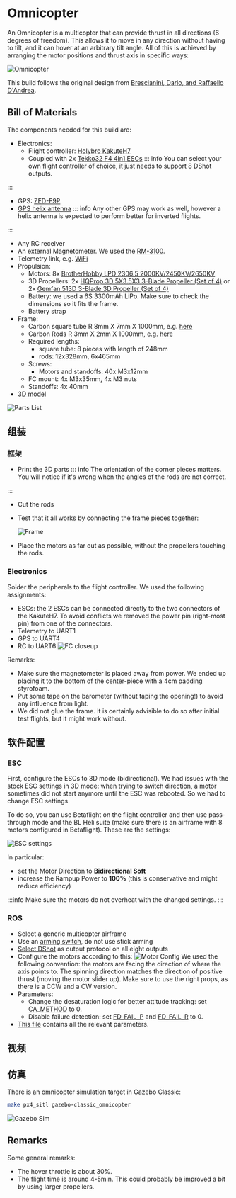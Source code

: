 # Omnicopter

An Omnicopter is a multicopter that can provide thrust in all directions (6 degrees of freedom).
This allows it to move in any direction without having to tilt, and it can hover at an arbitrary tilt angle.
All of this is achieved by arranging the motor positions and thrust axis in specific ways:

![Omnicopter](../../assets/airframes/multicopter/omnicopter/frame.jpg)

This build follows the original design from [Brescianini, Dario, and Raffaello D'Andrea](https://www.youtube.com/watch?v=sIi80LMLJSY).

## Bill of Materials

The components needed for this build are:

- Electronics:
  - Flight controller: [Holybro KakuteH7](../flight_controller/kakuteh7.md)
  - Coupled with 2x [Tekko32 F4 4in1 ESCs](https://holybro.com/products/tekko32-f4-4in1-50a-esc)
    ::: info
    You can select your own flight controller of choice, it just needs to support 8 DShot outputs.

:::
  - GPS: [ZED-F9P](https://www.gnss.store/gnss-gps-modules/105-ublox-zed-f9p-rtk-gnss-receiver-board-with-sma-base-or-rover.html?search_query=ZED-F9P&results=11)
  - [GPS helix antenna](https://www.gnss.store/rf-gps-antennas/28-high-performance-multi-band-gnss-active-quad-helix-antenna-for-rtk.html)
    ::: info
    Any other GPS may work as well, however a helix antenna is expected to perform better for inverted flights.

:::
  - Any RC receiver
  - An external Magnetometer. We used the [RM-3100](https://store-drotek.com/893-professional-grade-magnetometer-rm3100.html).
  - Telemetry link, e.g. [WiFi](../telemetry/telemetry_wifi.md)
- Propulsion:
  - Motors: 8x [BrotherHobby LPD 2306.5 2000KV/2450KV/2650KV](https://www.getfpv.com/brotherhobby-lpd-2306-5-2000kv-2450kv-2650kv-motor.html)
  - 3D Propellers: 2x [HQProp 3D 5X3.5X3 3-Blade Propeller (Set of 4)](https://www.getfpv.com/hqprop-3d-5x3-5x3-3-blade-propeller-set-of-4.html) or 2x [Gemfan 513D 3-Blade 3D Propeller (Set of 4)](https://www.getfpv.com/gemfan-513d-durable-3-blade-propeller-set-of-4.html)
  - Battery: we used a 6S 3300mAh LiPo. Make sure to check the dimensions so it fits the frame.
  - Battery strap
- Frame:
  - Carbon square tube R 8mm X 7mm X 1000mm, e.g. [here](https://shop.swiss-composite.ch/pi/Halbfabrikate/Rohre/Vierkant-Rohre/CFK-Vierkantrohr-8x8-7x7mm.html)
  - Carbon Rods R 3mm X 2mm X 1000mm, e.g. [here](https://shop.swiss-composite.ch/pi/Halbfabrikate/Rohre/CFK-Rohre-pultrudiert-pullwinding/Carbon-Microtubes-100cm-x-20-3mm.html)
  - Required lengths:
    - square tube: 8 pieces with length of 248mm
    - rods: 12x328mm, 6x465mm
  - Screws:
    - Motors and standoffs: 40x M3x12mm
  - FC mount: 4x M3x35mm, 4x M3 nuts
  - Standoffs: 4x 40mm
- [3D model](https://cad.onshape.com/documents/eaff30985f1298dc6ce8ce13/w/2f662e604240c4082682e5e3/e/ad2b2245b73393cf369132f7)

![Parts List](../../assets/airframes/multicopter/omnicopter/parts_list.jpg)

## 组装

### 框架

- Print the 3D parts
  ::: info
  The orientation of the corner pieces matters.
  You will notice if it's wrong when the angles of the rods are not correct.

:::

- Cut the rods

- Test that it all works by connecting the frame pieces together:

  ![Frame](../../assets/airframes/multicopter/omnicopter/frame_only.jpg)

- Place the motors as far out as possible, without the propellers touching the rods.

### Electronics

Solder the peripherals to the flight controller. We used the following assignments:

- ESCs: the 2 ESCs can be connected directly to the two connectors of the KakuteH7.
  To avoid conflicts we removed the power pin (right-most pin) from one of the connectors.
- Telemetry to UART1
- GPS to UART4
- RC to UART6
  ![FC closeup](../../assets/airframes/multicopter/omnicopter/fc_closeup.jpg)

Remarks:

- Make sure the magnetometer is placed away from power.
  We ended up placing it to the bottom of the center-piece with a 4cm padding styrofoam.
- Put some tape on the barometer (without taping the opening!) to avoid any influence from light.
- We did not glue the frame.
  It is certainly advisible to do so after initial test flights, but it might work without.

## 软件配置

### ESC

First, configure the ESCs to 3D mode (bidirectional).
We had issues with the stock ESC settings in 3D mode: when trying to switch direction, a motor sometimes did not start anymore until the ESC was rebooted.
So we had to change ESC settings.

To do so, you can use Betaflight on the flight controller and then use pass-through mode and the BL Heli suite (make sure there is an airframe with 8 motors configured in Betaflight).
These are the settings:

![ESC settings](../../assets/airframes/multicopter/omnicopter/esc_settings.png)

In particular:

- set the Motor Direction to **Bidirectional Soft**
- increase the Rampup Power to **100%** (this is conservative and might reduce efficiency)

:::info
Make sure the motors do not overheat with the changed settings.
:::

### ROS

- Select a generic multicopter airframe
- Use an [arming switch](../advanced_config/prearm_arm_disarm.md#arming-button-switch), do not use stick arming
- [Select DShot](../config/actuators.md) as output protocol on all eight outputs
- Configure the motors according to this:
  ![Motor Config](../../assets/airframes/multicopter/omnicopter/motors_configuration.png)
  We used the following convention: the motors are facing the direction of where the axis points to.
  The spinning direction matches the direction of positive thrust (moving the motor slider up).
  Make sure to use the right props, as there is a CCW and a CW version.
- Parameters:
  - Change the desaturation logic for better attitude tracking: set [CA_METHOD](../advanced_config/parameter_reference.md#CA_METHOD) to 0.
  - Disable failure detection: set [FD_FAIL_P](../advanced_config/parameter_reference.md#FD_FAIL_P) and [FD_FAIL_R](../advanced_config/parameter_reference.md#FD_FAIL_R) to 0.
- [This file](https://github.com/PX4/PX4-Autopilot/raw/main/docs/assets/airframes/multicopter/omnicopter/omnicopter.params) contains all the relevant parameters.

## 视频

<lite-youtube videoid="nsPkQYugfzs" title="PX4 Based Omnicopter Using the New Dynamic Control Allocation in v1.13"/>

## 仿真

There is an omnicopter simulation target in Gazebo Classic:

```sh
make px4_sitl gazebo-classic_omnicopter
```

![Gazebo Sim](../../assets/airframes/multicopter/omnicopter/gazebo.png)

## Remarks

Some general remarks:

- The hover throttle is about 30%.
- The flight time is around 4-5min. This could probably be improved a bit by using larger propellers.
